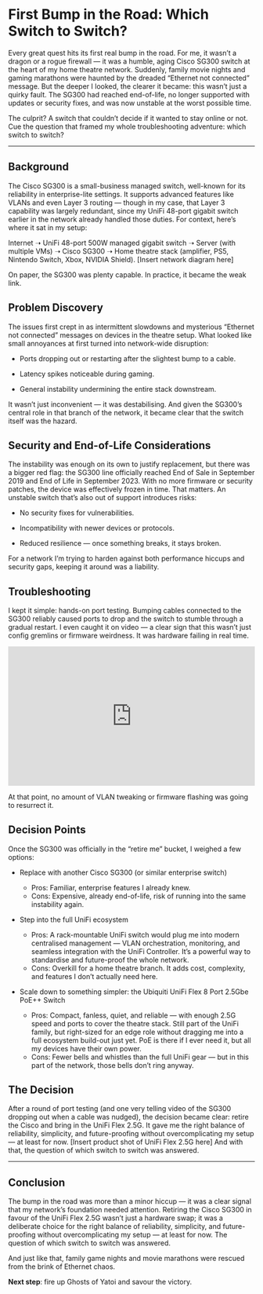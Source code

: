 # First Bump in the Road: Which Switch to Switch?

Every great quest hits its first real bump in the road. For me, it wasn’t a dragon or a rogue firewall — it was a humble, aging Cisco SG300 switch at the heart of my home theatre network. 
Suddenly, family movie nights and gaming marathons were haunted by the dreaded “Ethernet not connected” message. But the deeper I looked, the clearer it became: this wasn’t just a quirky fault. The SG300 had reached end-of-life, no longer supported with updates or security fixes, and was now unstable at the worst possible time.

The culprit? A switch that couldn’t decide if it wanted to stay online or not. Cue the question that framed my whole troubleshooting adventure: which switch to switch?

---

## Background

The Cisco SG300 is a small-business managed switch, well-known for its reliability in enterprise-lite settings. It supports advanced features like VLANs and even Layer 3 routing — though in my case, that Layer 3 capability was largely redundant, since my UniFi 48-port gigabit switch earlier in the network already handled those duties.
For context, here’s where it sat in my setup:

Internet ➝ UniFi 48-port 500W managed gigabit switch ➝ Server (with multiple VMs) ➝ Cisco SG300 ➝ Home theatre stack (amplifier, PS5, Nintendo Switch, Xbox, NVIDIA Shield).
[Insert network diagram here]

On paper, the SG300 was plenty capable. In practice, it became the weak link.

## Problem Discovery
The issues first crept in as intermittent slowdowns and mysterious “Ethernet not connected” messages on devices in the theatre setup. What looked like small annoyances at first turned into network-wide disruption:

- Ports dropping out or restarting after the slightest bump to a cable.

- Latency spikes noticeable during gaming.

- General instability undermining the entire stack downstream.

It wasn’t just inconvenient — it was destabilising. And given the SG300’s central role in that branch of the network, it became clear that the switch itself was the hazard.

## Security and End-of-Life Considerations
The instability was enough on its own to justify replacement, but there was a bigger red flag: the SG300 line officially reached End of Sale in September 2019 and End of Life in September 2023. With no more firmware or security patches, the device was effectively frozen in time.
That matters. An unstable switch that’s also out of support introduces risks:
- No security fixes for vulnerabilities.
  
- Incompatibility with newer devices or protocols.
  
- Reduced resilience — once something breaks, it stays broken.

For a network I’m trying to harden against both performance hiccups and security gaps, keeping it around was a liability.

## Troubleshooting
I kept it simple: hands-on port testing.
Bumping cables connected to the SG300 reliably caused ports to drop and the switch to stumble through a gradual restart. I even caught it on video — a clear sign that this wasn’t just config gremlins or firmware weirdness. It was hardware failing in real time.

<div style="position: relative; padding-bottom: 56.25%; height: 0; overflow: hidden; max-width: 100%; height: auto;">
  <iframe 
    src="https://www.youtube.com/embed/7qdy1CmuSnI?si=0UL0z2lMdwkBkfXM" 
    title="YouTube video player"
    frameborder="0"
    allow="accelerometer; autoplay; clipboard-write; encrypted-media; gyroscope; picture-in-picture; web-share"
    referrerpolicy="strict-origin-when-cross-origin"
    allowfullscreen
    style="position: absolute; top:0; left:0; width:100%; height:100%;">
  </iframe>
</div>




At that point, no amount of VLAN tweaking or firmware flashing was going to resurrect it.

## Decision Points
Once the SG300 was officially in the “retire me” bucket, I weighed a few options:
- Replace with another Cisco SG300 (or similar enterprise switch)
  - Pros: Familiar, enterprise features I already knew.
  - Cons: Expensive, already end-of-life, risk of running into the same instability again.

- Step into the full UniFi ecosystem
  - Pros: A rack-mountable UniFi switch would plug me into modern centralised management — VLAN orchestration, monitoring, and seamless integration with the UniFi Controller. It’s a powerful way to standardise and future-proof the whole network.
  - Cons: Overkill for a home theatre branch. It adds cost, complexity, and features I don’t actually need here.

- Scale down to something simpler: the Ubiquiti UniFi Flex 8 Port 2.5Gbe PoE++ Switch
  - Pros: Compact, fanless, quiet, and reliable — with enough 2.5G speed and ports to cover the theatre stack. Still part of the UniFi family, but right-sized for an edge role without dragging me into a full ecosystem build-out just yet. PoE is there if I ever need it, but all my devices have their own power.
  - Cons: Fewer bells and whistles than the full UniFi gear — but in this part of the network, those bells don’t ring anyway.

## The Decision
After a round of port testing (and one very telling video of the SG300 dropping out when a cable was nudged), the decision became clear: retire the Cisco and bring in the UniFi Flex 2.5G. It gave me the right balance of reliability, simplicity, and future-proofing without overcomplicating my setup — at least for now.
[Insert product shot of UniFi Flex 2.5G here]
And with that, the question of which switch to switch was answered.

---

## Conclusion
The bump in the road was more than a minor hiccup — it was a clear signal that my network’s foundation needed attention. Retiring the Cisco SG300 in favour of the UniFi Flex 2.5G wasn’t just a hardware swap; it was a deliberate choice for the right balance of reliability, simplicity, and future-proofing without overcomplicating my setup — at least for now.
The question of which switch to switch was answered.

And just like that, family game nights and movie marathons were rescued from the brink of Ethernet chaos.

**Next step**: fire up Ghosts of Yatoi and savour the victory.
